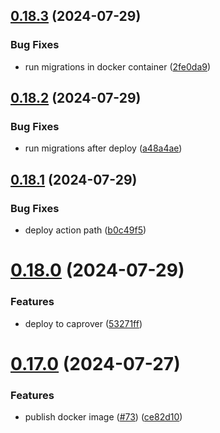 ## [0.18.3](https://github.com/EddieHubCommunity/HealthCheck/compare/v0.18.2...v0.18.3) (2024-07-29)


### Bug Fixes

* run migrations in docker container ([2fe0da9](https://github.com/EddieHubCommunity/HealthCheck/commit/2fe0da94a52cecdda6eced57e05b808d348ee73b))



## [0.18.2](https://github.com/EddieHubCommunity/HealthCheck/compare/v0.18.1...v0.18.2) (2024-07-29)


### Bug Fixes

* run migrations after deploy ([a48a4ae](https://github.com/EddieHubCommunity/HealthCheck/commit/a48a4aee751577ec3811964a37635b697f881a73))



## [0.18.1](https://github.com/EddieHubCommunity/HealthCheck/compare/v0.18.0...v0.18.1) (2024-07-29)


### Bug Fixes

* deploy action path ([b0c49f5](https://github.com/EddieHubCommunity/HealthCheck/commit/b0c49f5c57b33cafb1755ebb2c1172b0115cdd7e))



# [0.18.0](https://github.com/EddieHubCommunity/HealthCheck/compare/v0.17.0...v0.18.0) (2024-07-29)


### Features

* deploy to caprover ([53271ff](https://github.com/EddieHubCommunity/HealthCheck/commit/53271ffd59c1bc817d812d7196f3fdaa2f782b61))



# [0.17.0](https://github.com/EddieHubCommunity/HealthCheck/compare/v0.16.4...v0.17.0) (2024-07-27)


### Features

* publish docker image ([#73](https://github.com/EddieHubCommunity/HealthCheck/issues/73)) ([ce82d10](https://github.com/EddieHubCommunity/HealthCheck/commit/ce82d1094966ba81abb7ee1b3612568b96e3b661))



